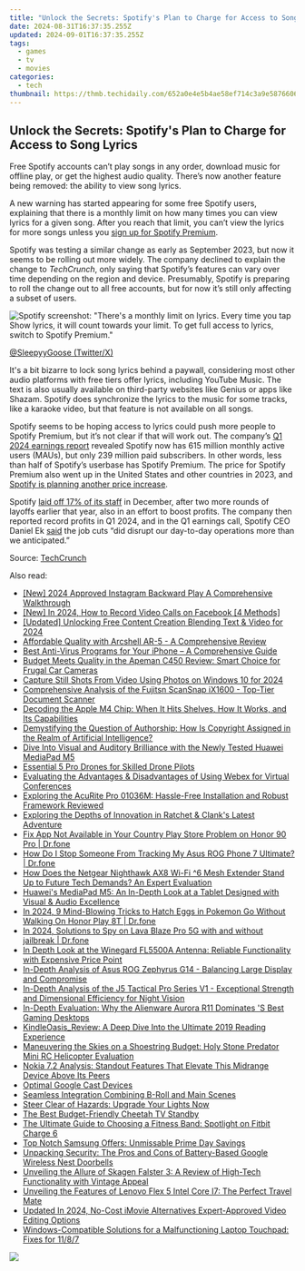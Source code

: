 ```yaml
---
title: "Unlock the Secrets: Spotify's Plan to Charge for Access to Song Lyrics"
date: 2024-08-31T16:37:35.255Z
updated: 2024-09-01T16:37:35.255Z
tags:
  - games
  - tv
  - movies
categories:
  - tech
thumbnail: https://thmb.techidaily.com/652a0e4e5b4ae58ef714c3a9e5876606dcd3509edff728bd0e97ab9743d47675.jpg
---
```


## Unlock the Secrets: Spotify's Plan to Charge for Access to Song Lyrics

Free Spotify accounts can’t play songs in any order, download music for offline play, or get the highest audio quality. There’s now another feature being removed: the ability to view song lyrics.

 A new warning has started appearing for some free Spotify users, explaining that there is a monthly limit on how many times you can view lyrics for a given song. After you reach that limit, you can’t view the lyrics for more songs unless you [sign up for Spotify Premium](https://twitter-videos.techidaily.com/new-in-2024-digital-drama-videoviral-sagas-unfold-online/).

 Spotify was testing a similar change as early as September 2023, but now it seems to be rolling out more widely. The company declined to explain the change to _TechCrunch_, only saying that Spotify’s features can vary over time depending on the region and device. Presumably, Spotify is preparing to roll the change out to all free accounts, but for now it’s still only affecting a subset of users.

![Spotify screenshot: "There's a monthly limit on lyrics. Every time you tap Show lyrics, it will count towards your limit. To get full access to lyrics, switch to Spotify Premium."](https://static1.howtogeekimages.com/wordpress/wp-content/uploads/2024/05/gmbstdrxyaayu3c.jpg) 

[@SleepyyGoose (Twitter/X)](https://twitter.com/SleepyyGoose/status/1785345538486911398)

 It's a bit bizarre to lock song lyrics behind a paywall, considering most other audio platforms with free tiers offer lyrics, including YouTube Music. The text is also usually available on third-party websites like Genius or apps like Shazam. Spotify does synchronize the lyrics to the music for some tracks, like a karaoke video, but that feature is not available on all songs.

 Spotify seems to be hoping access to lyrics could push more people to Spotify Premium, but it’s not clear if that will work out. The company’s [Q1 2024 earnings report](https://newsroom.spotify.com/2024-04-23/spotify-reports-first-quarter-2024-earnings/) revealed Spotify now has 615 million monthly active users (MAUs), but only 239 million paid subscribers. In other words, less than half of Spotify’s userbase has Spotify Premium. The price for Spotify Premium also went up in the United States and other countries in 2023, and [Spotify is planning another price increase](https://extra-approaches.techidaily.com/updated-mastering-the-art-of-disconnecting-from-your-old-linkedin-account/).

 Spotify [laid off 17% of its staff](https://www.npr.org/2023/12/04/1216950219/spotify-layoffs-17-percent-tech) in December, after two more rounds of layoffs earlier that year, also in an effort to boost profits. The company then reported record profits in Q1 2024, and in the Q1 earnings call, Spotify CEO Daniel Ek [said](https://www.forbes.com/sites/jackkelly/2024/04/26/spotifys-recent-layoffs-impacted-the-company-more-than-anticipated/?sh=3a20626e4139) the job cuts “did disrupt our day-to-day operations more than we anticipated.”

 Source: [TechCrunch](https://techcrunch.com/2024/05/02/spotify-is-quietly-moves-lyrics-behind-a-paywall/)

<ins class="adsbygoogle"
     style="display:block"
     data-ad-format="autorelaxed"
     data-ad-client="ca-pub-7571918770474297"
     data-ad-slot="1223367746"></ins>



<ins class="adsbygoogle"
     style="display:block"
     data-ad-client="ca-pub-7571918770474297"
     data-ad-slot="8358498916"
     data-ad-format="auto"
     data-full-width-responsive="true"></ins>

<span class="atpl-alsoreadstyle">Also read:</span>
<div><ul>
<li><a href="https://instagram-video-recordings.techidaily.com/new-2024-approved-instagram-backward-play-a-comprehensive-walkthrough/"><u>[New] 2024 Approved  Instagram Backward Play  A Comprehensive Walkthrough</u></a></li>
<li><a href="https://facebook-video-files.techidaily.com/new-in-2024-how-to-record-video-calls-on-facebook-4-methods/"><u>[New] In 2024, How to Record Video Calls on Facebook [4 Methods]</u></a></li>
<li><a href="https://youtube-tips.techidaily.com/ed-unlocking-free-content-creation-blending-text-and-video-for-2024/"><u>[Updated] Unlocking Free Content Creation  Blending Text & Video for 2024</u></a></li>
<li><a href="https://buynow-tips.techidaily.com/1723008221851-affordable-quality-with-arcshell-ar-5-a-comprehensive-review/"><u>Affordable Quality with Arcshell AR-5 - A Comprehensive Review</u></a></li>
<li><a href="https://buynow-tips.techidaily.com/best-anti-virus-programs-for-your-iphone-a-comprehensive-guide/"><u>Best Anti-Virus Programs for Your iPhone – A Comprehensive Guide</u></a></li>
<li><a href="https://buynow-tips.techidaily.com/budget-meets-quality-in-the-apeman-c450-review-smart-choice-for-frugal-car-cameras/"><u>Budget Meets Quality in the Apeman C450 Review: Smart Choice for Frugal Car Cameras</u></a></li>
<li><a href="https://extra-information.techidaily.com/capture-still-shots-from-video-using-photos-on-windows-10-for-2024/"><u>Capture Still Shots From Video Using Photos on Windows 10 for 2024</u></a></li>
<li><a href="https://buynow-tips.techidaily.com/comprehensive-analysis-of-the-fujitsn-scansnap-ix1600-top-tier-document-scanner/"><u>Comprehensive Analysis of the Fujitsn ScanSnap iX1600 - Top-Tier Document Scanner</u></a></li>
<li><a href="https://buynow-tips.techidaily.com/decoding-the-apple-m4-chip-when-it-hits-shelves-how-it-works-and-its-capabilities/"><u>Decoding the Apple M4 Chip: When It Hits Shelves, How It Works, and Its Capabilities</u></a></li>
<li><a href="https://tech-haven.techidaily.com/demystifying-the-question-of-authorship-how-is-copyright-assigned-in-the-realm-of-artificial-intelligence/"><u>Demystifying the Question of Authorship: How Is Copyright Assigned in the Realm of Artificial Intelligence?</u></a></li>
<li><a href="https://buynow-tips.techidaily.com/dive-into-visual-and-auditory-brilliance-with-the-newly-tested-huawei-mediapad-m5/"><u>Dive Into Visual and Auditory Brilliance with the Newly Tested Huawei MediaPad M5</u></a></li>
<li><a href="https://extra-resources.techidaily.com/essential-5-pro-drones-for-skilled-drone-pilots/"><u>Essential 5 Pro Drones for Skilled Drone Pilots</u></a></li>
<li><a href="https://buynow-tips.techidaily.com/evaluating-the-advantages-and-disadvantages-of-using-webex-for-virtual-conferences/"><u>Evaluating the Advantages & Disadvantages of Using Webex for Virtual Conferences</u></a></li>
<li><a href="https://buynow-tips.techidaily.com/exploring-the-acurite-pro-01036m-hassle-free-installation-and-robust-framework-reviewed/"><u>Exploring the AcuRite Pro 01036M: Hassle-Free Installation and Robust Framework Reviewed</u></a></li>
<li><a href="https://buynow-tips.techidaily.com/exploring-the-depths-of-innovation-in-ratchet-and-clanks-latest-adventure/"><u>Exploring the Depths of Innovation in Ratchet & Clank's Latest Adventure</u></a></li>
<li><a href="https://howto.techidaily.com/fix-app-not-available-in-your-country-play-store-problem-on-honor-90-pro-drfone-by-drfone-fix-android-problems-fix-android-problems/"><u>Fix App Not Available in Your Country Play Store Problem on Honor 90 Pro | Dr.fone</u></a></li>
<li><a href="https://android-location-track.techidaily.com/how-do-i-stop-someone-from-tracking-my-asus-rog-phone-7-ultimate-drfone-by-drfone-virtual-android/"><u>How Do I Stop Someone From Tracking My Asus ROG Phone 7 Ultimate? | Dr.fone</u></a></li>
<li><a href="https://buynow-tips.techidaily.com/how-does-the-netgear-nighthawk-ax8-wi-fi-6-mesh-extender-stand-up-to-future-tech-demands-an-expert-evaluation/"><u>How Does the Netgear Nighthawk AX8 Wi-Fi ^6 Mesh Extender Stand Up to Future Tech Demands? An Expert Evaluation</u></a></li>
<li><a href="https://buynow-tips.techidaily.com/huaweis-mediapad-m5-an-in-depth-look-at-a-tablet-designed-with-visual-and-audio-excellence/"><u>Huawei's MediaPad M5: An In-Depth Look at a Tablet Designed with Visual & Audio Excellence</u></a></li>
<li><a href="https://pokemon-go-android.techidaily.com/in-2024-9-mind-blowing-tricks-to-hatch-eggs-in-pokemon-go-without-walking-on-honor-play-8t-drfone-by-drfone-virtual-android/"><u>In 2024, 9 Mind-Blowing Tricks to Hatch Eggs in Pokemon Go Without Walking On Honor Play 8T | Dr.fone</u></a></li>
<li><a href="https://android-location-track.techidaily.com/in-2024-solutions-to-spy-on-lava-blaze-pro-5g-with-and-without-jailbreak-drfone-by-drfone-virtual-android/"><u>In 2024, Solutions to Spy on Lava Blaze Pro 5G with and without jailbreak | Dr.fone</u></a></li>
<li><a href="https://buynow-tips.techidaily.com/in-depth-look-at-the-winegard-fl5500a-antenna-reliable-functionality-with-expensive-price-point/"><u>In Depth Look at the Winegard FL5500A Antenna: Reliable Functionality with Expensive Price Point</u></a></li>
<li><a href="https://buynow-tips.techidaily.com/in-depth-analysis-of-asus-rog-zephyrus-g14-balancing-large-display-and-compromise/"><u>In-Depth Analysis of Asus ROG Zephyrus G14 - Balancing Large Display and Compromise</u></a></li>
<li><a href="https://buynow-tips.techidaily.com/in-depth-analysis-of-the-j5-tactical-pro-series-v1-exceptional-strength-and-dimensional-efficiency-for-night-vision/"><u>In-Depth Analysis of the J5 Tactical Pro Series V1 - Exceptional Strength and Dimensional Efficiency for Night Vision</u></a></li>
<li><a href="https://buynow-tips.techidaily.com/in-depth-evaluation-why-the-alienware-aurora-r11-dominates-s-best-gaming-desktops/"><u>In-Depth Evaluation: Why the Alienware Aurora R11 Dominates 'S Best Gaming Desktops</u></a></li>
<li><a href="https://buynow-tips.techidaily.com/kindleoasisreview-a-deep-dive-into-the-ultimate-2019-reading-experience/"><u>KindleOasis_Review: A Deep Dive Into the Ultimate 2019 Reading Experience</u></a></li>
<li><a href="https://buynow-tips.techidaily.com/maneuvering-the-skies-on-a-shoestring-budget-holy-stone-predator-mini-rc-helicopter-evaluation/"><u>Maneuvering the Skies on a Shoestring Budget: Holy Stone Predator Mini RC Helicopter Evaluation</u></a></li>
<li><a href="https://buynow-tips.techidaily.com/nokia-72-analysis-standout-features-that-elevate-this-midrange-device-above-its-peers/"><u>Nokia 7.2 Analysis: Standout Features That Elevate This Midrange Device Above Its Peers</u></a></li>
<li><a href="https://buynow-tips.techidaily.com/optimal-google-cast-devices/"><u>Optimal Google Cast Devices</u></a></li>
<li><a href="https://extra-hints.techidaily.com/seamless-integration-combining-b-roll-and-main-scenes/"><u>Seamless Integration  Combining B-Roll and Main Scenes</u></a></li>
<li><a href="https://buynow-tips.techidaily.com/steer-clear-of-hazards-upgrade-your-lights-now/"><u>Steer Clear of Hazards: Upgrade Your Lights Now</u></a></li>
<li><a href="https://buynow-tips.techidaily.com/the-best-budget-friendly-cheetah-tv-standby/"><u>The Best Budget-Friendly Cheetah TV Standby</u></a></li>
<li><a href="https://buynow-tips.techidaily.com/the-ultimate-guide-to-choosing-a-fitness-band-spotlight-on-fitbit-charge-6/"><u>The Ultimate Guide to Choosing a Fitness Band: Spotlight on Fitbit Charge 6</u></a></li>
<li><a href="https://buynow-tips.techidaily.com/top-notch-samsung-offers-unmissable-prime-day-savings/"><u>Top Notch Samsung Offers: Unmissable Prime Day Savings</u></a></li>
<li><a href="https://buynow-tips.techidaily.com/unpacking-security-the-pros-and-cons-of-battery-based-google-wireless-nest-doorbells/"><u>Unpacking Security: The Pros and Cons of Battery-Based Google Wireless Nest Doorbells</u></a></li>
<li><a href="https://buynow-tips.techidaily.com/unveiling-the-allure-of-skagen-falster-3-a-review-of-high-tech-functionality-with-vintage-appeal/"><u>Unveiling the Allure of Skagen Falster 3: A Review of High-Tech Functionality with Vintage Appeal</u></a></li>
<li><a href="https://buynow-tips.techidaily.com/unveiling-the-features-of-lenovo-flex-5-intel-core-i7-the-perfect-travel-mate/"><u>Unveiling the Features of Lenovo Flex 5 Intel Core I7: The Perfect Travel Mate</u></a></li>
<li><a href="https://ai-driven-video-production.techidaily.com/updated-in-2024-no-cost-imovie-alternatives-expert-approved-video-editing-options/"><u>Updated In 2024, No-Cost iMovie Alternatives Expert-Approved Video Editing Options</u></a></li>
<li><a href="https://win-howtos.techidaily.com/windows-compatible-solutions-for-a-malfunctioning-laptop-touchpad-fixes-for-1187/"><u>Windows-Compatible Solutions for a Malfunctioning Laptop Touchpad: Fixes for 11/8/7</u></a></li>
</ul></div>

<!-- affiliate ads begin -->
<a href="https://store.massmailsoftware.com/order/checkout.php?PRODS=1300375&QTY=1&AFFILIATE=108875&CART=1"><img src="https://secure.avangate.com/images/merchant/dc87c13749315c7217cdc4ac692e704c/banera_for_partners-15_%281%29.jpg" border="0"></a>
<!-- affiliate ads end -->